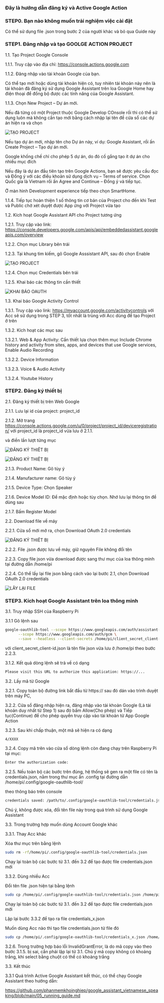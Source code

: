 ### Đây là hướng dẫn đăng ký và Active Google Action

### STEP0. Bạn nào không muốn trải nghiệm việc cài đặt

Có thể sử dụng file .json trong bước 2 của người khác và bỏ qua Guide này

### STEP1. Đăng nhập và tạo GOOLGE ACTION PROJECT

1.1. Tạo Project Google Console

1.1.1. Truy cập vào địa chỉ: https://console.actions.google.com

1.1.2. Đăng nhập vào tài khoản Google của bạn. 

Có thể tạo mới hoặc dùng tài khoản hiện có, tuy nhiên tài khoản này nên là tài khoản đã đăng ký sử dụng Google Assistant trên loa Google Home hay điện thoại để đồng bộ được các tính năng của Google Assistant.

1.1.3. Chọn New Project – Dự án mới.

Nếu đã từng có một Project thuộc Google Develop COnsole rồi thì có thể sử dụng luôn mà không cần tạo mới bằng cách nhập lại tên để cửa sổ các dự án hiện ra và chọn

![TẠO PROJECT](https://cdn.pimylifeup.com/wp-content/uploads/2018/03/01-Actions-on-Google.png)

Nếu tạo dự án mới, nhập tên cho Dự án này, ví dụ: Google Assistant, rồi ấn Create Project – Tạo dự án mới.

Google khống chế chỉ cho phép 5 dự án, do đó cố gắng tạo ít dự án cho nhiều mục đích

Nếu đây là dự án đầu tiên tạo trên Google Actions, bạn sẽ được yêu cầu đọc và Đồng ý với các điều khoản sử dụng dịch vụ – Terms of service. Chọn Quốc gia là Vietnam rồi ấn Agree and Continue – Đồng ý và tiếp tục.

Ở màn hình Development experience tiếp theo chọn SmartHome.

1.1.4. Tiếp tục hoàn thiện 1 số thông tin cơ bản của Project cho đến khi Test và Public chờ xét duyệt được App ứng với Project vừa tạo

1.2. Kích hoạt Google Assistant API cho Project tương ứng

1.2.1. Truy cập vào link: https://console.developers.google.com/apis/api/embeddedassistant.googleapis.com/overview

1.2.2. Chọn mục Library bên trái

1.2.3. Tại khung tìm kiếm, gõ Google Asssistant API, sau đó chọn Enable

![TẠO PROJECT](https://cdn.pimylifeup.com/wp-content/uploads/2018/03/03-Activate-Google-Assistant-API.png)

1.2.4. Chọn mục Credentials bên trái

1.2.5. Khai báo các thông tin cần thiết

![KHAI BÁO OAUTH](https://developers.google.com/assistant/sdk/images/consent-oauth.png)

1.3. Khai báo Google Activity Control

1.3.1. Truy cập vào link: https://myaccount.google.com/activitycontrols với Acc sẽ sử dụng trong STEP 3, tốt nhất là trùng với Acc dùng để tạo Project ở trên

1.3.2. Kích hoạt các mục sau

1.3.2.1. Web & App Activity: Cần thiết lựa chọn thêm mục Include Chrome history and activity from sites, apps, and devices that use Google services, Enable Audio Recording

1.3.2.2. Device Information

1.3.2.3. Voice & Audio Activity

1.3.2.4. Youtube History

### STEP2. Đăng ký thiết bị

2.1. Đăng ký thiết bị trên Web Google

2.1.1. Lưu lại id của project: project_id

2.1.2. Mở trang https://console.actions.google.com/u/0/project/project_id/deviceregistration/ với project_id là project_id vừa lưu ở 2.1.1.

và điền lần lượt từng mục

![ĐĂNG KÝ THIẾT BỊ](https://developers.google.com/assistant/sdk/images/console/device-models-aog.png)

![ĐĂNG KÝ THIẾT BỊ](https://user-images.githubusercontent.com/64348125/109378336-3f136d80-7904-11eb-808e-37bf5c726bf3.png)

2.1.3. Product Name: Gõ tùy ý

2.1.4. Manufacturer name: Gõ  tùy ý

2.1.5. Device Type: Chọn Speaker

2.1.6. Device Model ID: Để mặc định hoặc tùy chọn. Nhớ lưu lại thông tin để dùng sau

2.1.7. Bấm Register Model

2.2. Download file về máy

2.2.1. Cửa sổ mới mở ra, chọn Download OAuth 2.0 credentials

![ĐĂNG KÝ THIẾT BỊ](https://user-images.githubusercontent.com/64348125/109378347-56525b00-7904-11eb-9764-c2af673d9ac4.png)


2.2.2. File .json được lưu về máy, giữ nguyên File không đổi tên 

2.2.3. Copy file json vừa download được sang thư mục của loa thông minh tại đường dẫn /home/pi

2.2.4. Có thể lấy lại file json bằng cách vào lại bước 2.1, chọn Download OAuth 2.0 credentials

![LẤY LẠI FILE](https://developers.google.com/assistant/sdk/images/console/edit-model.png)

### STEP3. Kích hoạt Google Assistant trên loa thông minh

3.1. Truy nhập SSH của Raspberry Pi

3.1.1 Gõ lệnh sau

```sh
google-oauthlib-tool --scope https://www.googleapis.com/auth/assistant-sdk-prototype \
      --scope https://www.googleapis.com/auth/gcm \
      --save --headless --client-secrets /home/pi/client_secret_client-id.json

```
với client_secret_client-id.json là tên file json vừa lưu ở /home/pi theo bước 2.2.3.

3.1.2. Kết quả dòng lệnh sẽ trả về có dạng

```sh
Please visit this URL to authorize this application: https://...
```
3.2. Lấy mã từ Google

3.2.1. Copy toàn bộ đường link bắt đầu từ https:// sau đó dán vào trình duyệt trên máy PC, 

3.2.2. Cửa sổ đăng nhập hiện ra, đăng nhập vào tài khoản Google (Là tài khoản duy nhất từ Step 1) sau đó bấm Allow(Cho phép) và Tiếp tục(Continue) để cho phép quyền truy cập vào tài khoản từ App Google Action

3.2.3. Sau khi chấp thuận, một mã sẽ hiện ra có dạng

```sh
4/XXXX
```
3.2.4. Copy mã trên vào cửa sổ dòng lệnh còn đang chạy trên Raspberry Pi tại mục:

```sh
Enter the authorization code:

```
3.2.5. Nếu toàn bộ các bước trên đúng, hệ thống sẽ gen ra một file có tên là credentials.json, nằm trong thư mục ẩn .config tại đường dẫn /home/pi/.config/google-oauthlib-tool/

theo thông báo trên console

```sh
credentials saved: /path/to/.config/google-oauthlib-tool/credentials.json

```
Chú ý, không được xóa, đổi tên file này trong quá trình sử dụng Google Assistant

3.3. Trong trường hợp muốn dùng Account Google khác

3.3.1. Thay Acc khác

Xóa thư mục trên bằng lệnh

```sh
sudo rm -rf/home/pi/.config/google-oauthlib-tool/credentials.json

```
Chạy lại toàn bộ các bước từ 3.1. đến 3.2 để tạo được file credentials.json mới

3.3.2. Dùng nhiều Acc

Đổi tên file .json hiện tại bằng lệnh

```sh
sudo cp /home/pi/.config/google-oauthlib-tool/credentials.json /home/pi/.config/google-oauthlib-tool/credentials_1.json

```
Chạy lại toàn bộ các bước từ 3.1. đến 3.2 để tạo được file credentials.json mới

Lặp lại bước 3.3.2 để tạo ra file credentials_x.json

Muốn dùng Acc nào thì tạo file credentials.json từ file đó

```sh
sudo cp /home/pi/.config/google-oauthlib-tool/credentials_x.json /home/pi/.config/google-oauthlib-tool/credentials.json

```


3.2.6. Trong trường hợp báo lỗi InvalidGrantError, là do mã copy vào theo bước 3.1.5. bị sai, cần phải lặp lại từ 3.1. Chú ý mã copy không có khoảng trắng, khi select bằng chuột có thể có khoảng trắng

3.3. Kết thúc

3.3.1 Quá trình Active Google Assistant kết thúc, có thể chạy Google Assistant theo hướng dẫn:

https://github.com/phanmemkhoinghiep/google_assistant_vietnamese_speaking/blob/main/05_running_guide.md


